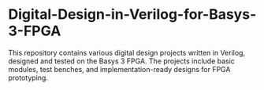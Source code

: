 # Digital-Design-in-Verilog-for-Basys-3-FPGA
This repository contains various digital design projects written in Verilog, designed and tested on the Basys 3 FPGA. The projects include basic modules, test benches, and implementation-ready designs for FPGA prototyping.
